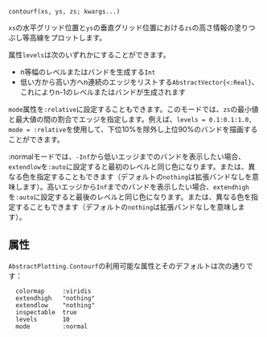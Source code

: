 ```
contourf(xs, ys, zs; kwargs...)
```

`xs`の水平グリッド位置と`ys`の垂直グリッド位置における`zs`の高さ情報の塗りつぶし等高線をプロットします。

属性`levels`は次のいずれかにすることができます。

  * n等幅のレベルまたはバンドを生成する`Int`
  * 低い方から高い方へn連続のエッジをリストする`AbstractVector{<:Real}`、これによりn-1のレベルまたはバンドが生成されます

`mode`属性を`:relative`に設定することもできます。このモードでは、`zs`の最小値と最大値の間の割合でエッジを指定します。例えば、`levels = 0.1:0.1:1.0, mode = :relative`を使用して、下位10%を除外し上位90%のバンドを描画することができます。

:normalモードでは、`-Inf`から低いエッジまでのバンドを表示したい場合、`extendlow`を`:auto`に設定すると最初のレベルと同じ色になります。または、異なる色を指定することもできます（デフォルトの`nothing`は拡張バンドなしを意味します）。高いエッジから`Inf`までのバンドを表示したい場合、`extendhigh`を`:auto`に設定すると最後のレベルと同じ色になります。または、異なる色を指定することもできます（デフォルトの`nothing`は拡張バンドなしを意味します）。

## 属性

`AbstractPlotting.Contourf`の利用可能な属性とそのデフォルトは次の通りです：

```
  colormap     :viridis
  extendhigh   "nothing"
  extendlow    "nothing"
  inspectable  true
  levels       10
  mode         :normal
```
